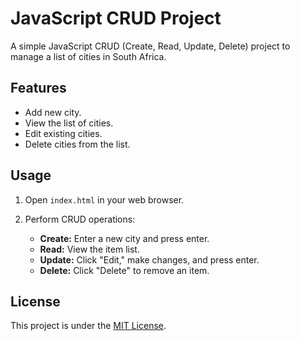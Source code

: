 # JavaScript CRUD Project

A simple JavaScript CRUD (Create, Read, Update, Delete) project to manage a list of cities in South Africa.

## Features

- Add new city.
- View the list of cities.
- Edit existing cities.
- Delete cities from the list.

## Usage

1. Open `index.html` in your web browser.

2. Perform CRUD operations:
   - **Create:** Enter a new city and press enter.
   - **Read:** View the item list.
   - **Update:** Click "Edit," make changes, and press enter.
   - **Delete:** Click "Delete" to remove an item.

## License

This project is under the [MIT License](LICENSE).


